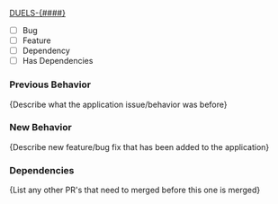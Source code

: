 [DUELS-{####}](https://server-duels.atlassian.net/browse/DUELS-{####})

- [ ] Bug
- [ ] Feature
- [ ] Dependency
- [ ] Has Dependencies

### Previous Behavior
{Describe what the application issue/behavior was before}

### New Behavior
{Describe new feature/bug fix that has been added to the application}

### Dependencies
{List any other PR's that need to merged before this one is merged}

